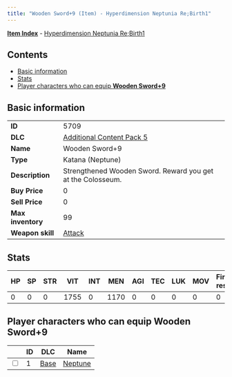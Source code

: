 ```yaml
---
title: "Wooden Sword+9 (Item) - Hyperdimension Neptunia Re;Birth1"
---
```


[**Item Index**](/neptunia/rb1/item/index.html) - [Hyperdimension Neptunia Re;Birth1](/neptunia/rb1)

## Contents

- [Basic information](#basic-information)
- [Stats](#stats)
- [Player characters who can equip **Wooden Sword+9**](#player-characters-who-can-equip-wooden-sword-9)

## Basic information

|   |   |
| -- | -- |
| **ID** | 5709 |
| **DLC** | [Additional Content Pack 5](/neptunia/rb1/dlc/14-pack5.html) |
| **Name** | Wooden Sword+9 |
| **Type** | Katana (Neptune) |
| **Description** | Strengthened Wooden Sword. Reward you get at the Colosseum. |
| **Buy Price** | 0 |
| **Sell Price** | 0 |
| **Max inventory** | 99 |
| **Weapon skill** | [Attack](/neptunia/rb1/skill/1-1-attack.html) |

## Stats

| HP | SP | STR | VIT | INT | MEN | AGI | TEC | LUK | MOV | Fire res. | Ice res. | Wind res. | Lightning res. |
| -- | -- | --- | --- | --- | --- | --- | --- | --- | --- | --------- | -------- | --------- | -------------- |
| 0 | 0 | 0 | 1755 | 0 | 1170 | 0 | 0 | 0 | 0 | 0 | 0 | 0 | 0 |

## Player characters who can equip **Wooden Sword+9**

|    | ID | DLC | Name |
| -- | -- | --- | ---- |
| <input type="checkbox" id="rb1-player-1-1" class="trackbox" /> | 1 | [Base](/neptunia/rb1/dlc/1-base.html) | [Neptune](/neptunia/rb1/player/1-1-neptune.html) |
